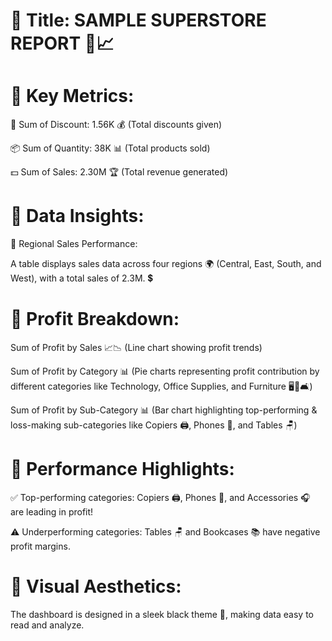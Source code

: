 
# 🔹 Title: SAMPLE SUPERSTORE REPORT 🏪📈

# 🔹 Key Metrics:

🎯 Sum of Discount: 1.56K 💰 (Total discounts given)

📦 Sum of Quantity: 38K 📊 (Total products sold)

💵 Sum of Sales: 2.30M 🏆 (Total revenue generated)

# 🔹 Data Insights:

📌 Regional Sales Performance:

A table displays sales data across four regions 🌍 (Central, East, South, and West), with a total sales of 2.3M. 💲

# 📌 Profit Breakdown:
Sum of Profit by Sales 📈📉 (Line chart showing profit trends)

Sum of Profit by Category 📊 (Pie charts representing profit contribution by different categories like Technology, Office Supplies, and Furniture 🖥️📎🛋️)

Sum of Profit by Sub-Category 📊 (Bar chart highlighting top-performing & loss-making sub-categories like Copiers 🖨️, Phones 📱, and Tables 🪑)

# 🔹 Performance Highlights:

✅ Top-performing categories: Copiers 🖨️, Phones 📱, and Accessories 🎧 are leading in profit!

⚠️ Underperforming categories: Tables 🪑 and Bookcases 📚 have negative profit margins.

# 🔹 Visual Aesthetics:

The dashboard is designed in a sleek black theme 🎨, making data easy to read and analyze.
